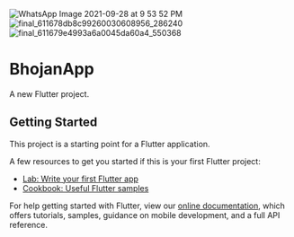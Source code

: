 ![WhatsApp Image 2021-09-28 at 9 53 52 PM](https://user-images.githubusercontent.com/73067444/135127150-44ec4795-bbc1-4d61-880c-7bb4077ad5d4.jpeg)
![final_611678db8c99260030608956_286240](https://user-images.githubusercontent.com/73067444/129368072-a1eaf9a0-1fd5-45e9-80bd-668fcaada845.png)
![final_611679e4993a6a0045da60a4_550368](https://user-images.githubusercontent.com/73067444/129368094-25cf5db0-e32d-4121-9611-5dd866d031f1.png)
# BhojanApp

A new Flutter project.

## Getting Started

This project is a starting point for a Flutter application.

A few resources to get you started if this is your first Flutter project:

- [Lab: Write your first Flutter app](https://flutter.dev/docs/get-started/codelab)
- [Cookbook: Useful Flutter samples](https://flutter.dev/docs/cookbook)

For help getting started with Flutter, view our
[online documentation](https://flutter.dev/docs), which offers tutorials,
samples, guidance on mobile development, and a full API reference.
